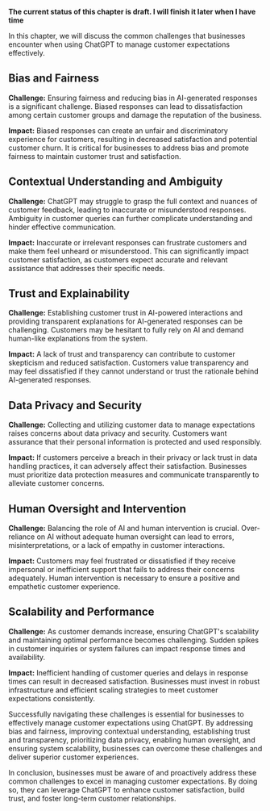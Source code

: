 **The current status of this chapter is draft. I will finish it later when I have time**

In this chapter, we will discuss the common challenges that businesses encounter when using ChatGPT to manage customer expectations effectively.

Bias and Fairness
-----------------

**Challenge:** Ensuring fairness and reducing bias in AI-generated responses is a significant challenge. Biased responses can lead to dissatisfaction among certain customer groups and damage the reputation of the business.

**Impact:** Biased responses can create an unfair and discriminatory experience for customers, resulting in decreased satisfaction and potential customer churn. It is critical for businesses to address bias and promote fairness to maintain customer trust and satisfaction.

Contextual Understanding and Ambiguity
--------------------------------------

**Challenge:** ChatGPT may struggle to grasp the full context and nuances of customer feedback, leading to inaccurate or misunderstood responses. Ambiguity in customer queries can further complicate understanding and hinder effective communication.

**Impact:** Inaccurate or irrelevant responses can frustrate customers and make them feel unheard or misunderstood. This can significantly impact customer satisfaction, as customers expect accurate and relevant assistance that addresses their specific needs.

Trust and Explainability
------------------------

**Challenge:** Establishing customer trust in AI-powered interactions and providing transparent explanations for AI-generated responses can be challenging. Customers may be hesitant to fully rely on AI and demand human-like explanations from the system.

**Impact:** A lack of trust and transparency can contribute to customer skepticism and reduced satisfaction. Customers value transparency and may feel dissatisfied if they cannot understand or trust the rationale behind AI-generated responses.

Data Privacy and Security
-------------------------

**Challenge:** Collecting and utilizing customer data to manage expectations raises concerns about data privacy and security. Customers want assurance that their personal information is protected and used responsibly.

**Impact:** If customers perceive a breach in their privacy or lack trust in data handling practices, it can adversely affect their satisfaction. Businesses must prioritize data protection measures and communicate transparently to alleviate customer concerns.

Human Oversight and Intervention
--------------------------------

**Challenge:** Balancing the role of AI and human intervention is crucial. Over-reliance on AI without adequate human oversight can lead to errors, misinterpretations, or a lack of empathy in customer interactions.

**Impact:** Customers may feel frustrated or dissatisfied if they receive impersonal or inefficient support that fails to address their concerns adequately. Human intervention is necessary to ensure a positive and empathetic customer experience.

Scalability and Performance
---------------------------

**Challenge:** As customer demands increase, ensuring ChatGPT's scalability and maintaining optimal performance becomes challenging. Sudden spikes in customer inquiries or system failures can impact response times and availability.

**Impact:** Inefficient handling of customer queries and delays in response times can result in decreased satisfaction. Businesses must invest in robust infrastructure and efficient scaling strategies to meet customer expectations consistently.

Successfully navigating these challenges is essential for businesses to effectively manage customer expectations using ChatGPT. By addressing bias and fairness, improving contextual understanding, establishing trust and transparency, prioritizing data privacy, enabling human oversight, and ensuring system scalability, businesses can overcome these challenges and deliver superior customer experiences.

In conclusion, businesses must be aware of and proactively address these common challenges to excel in managing customer expectations. By doing so, they can leverage ChatGPT to enhance customer satisfaction, build trust, and foster long-term customer relationships.
